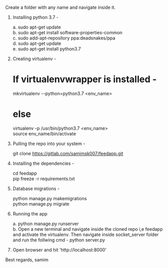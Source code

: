 Create a folder with any name and navigate inside it.

1. Installing python 3.7 -

   a. sudo apt-get update  
   b. sudo apt-get install software-properties-common  
   c. sudo add-apt-repository ppa:deadsnakes/ppa  
   d. sudo apt-get update  
   e. sudo apt-get install python3.7  

2. Creating virtualenv -

   # If virtualenvwrapper is installed - 
   mkvirtualenv --python=python3.7 <env_name>

   # else
   virtualenv -p /usr/bin/python3.7 <env_name>    
   source env_name/bin/activate

3. Pulling the repo into your system -

   git clone https://gitlab.com/samimsk007/feedapp.git

4. Installing the dependencies - 

   cd feedapp  
   pip freeze -r requirements.txt

5. Database migrations - 

   python manage.py makemigrations    
   python manage.py migrate

6. Running the app

   a. python manage.py runserver  
   b. Open a new terminal and navigate inside
      the cloned repo i,e feedapp and activate
      the virtualenv. Then navigate inside socket_server
      folder and run the follwing cmd - 
      python server.py 

7. Open browser and hit 'http://localhost:8000'

Best regards, 
samim


   
      
    


          
